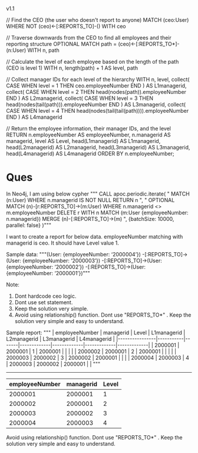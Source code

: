 v1.1

// Find the CEO (the user who doesn't report to anyone)
MATCH (ceo:User)
WHERE NOT (ceo)<-[:REPORTS_TO]-()
WITH ceo

// Traverse downwards from the CEO to find all employees and their reporting structure
OPTIONAL MATCH path = (ceo)<-[:REPORTS_TO*]-(n:User)
WITH n, path

// Calculate the level of each employee based on the length of the path (CEO is level 1)
WITH n, length(path) + 1 AS level, path

// Collect manager IDs for each level of the hierarchy
WITH n, level, 
     collect( CASE WHEN level = 1 THEN ceo.employeeNumber END ) AS L1managerid,
     collect( CASE WHEN level = 2 THEN head(nodes(path)).employeeNumber END ) AS L2managerid,
     collect( CASE WHEN level = 3 THEN head(nodes(tail(path))).employeeNumber END ) AS L3managerid,
     collect( CASE WHEN level = 4 THEN head(nodes(tail(tail(path)))).employeeNumber END ) AS L4managerid

// Return the employee information, their manager IDs, and the level
RETURN 
    n.employeeNumber AS employeeNumber, 
    n.managerid AS managerid,
    level AS Level,
    head(L1managerid) AS L1managerid,
    head(L2managerid) AS L2managerid,
    head(L3managerid) AS L3managerid,
    head(L4managerid) AS L4managerid
ORDER BY n.employeeNumber;




# Ques

In Neo4j, I am using below cypher """
    CALL apoc.periodic.iterate(
      "
        MATCH (n:User)
        WHERE n.managerid IS NOT NULL
        RETURN n
      ",
      "
        OPTIONAL MATCH (n)-[r:REPORTS_TO]->(m:User)
        WHERE n.managerid <> m.employeeNumber
        DELETE r
        WITH n
        MATCH (m:User {employeeNumber: n.managerid})
        MERGE (n)-[:REPORTS_TO]->(m)
      ",
      {batchSize: 10000, parallel: false}
    )"""

I want to create a report for below data. employeeNumber matching with managerid is ceo. It should have Level value 1.

Sample data:
"""(User: {employeeNumber: ‘2000004’}) -[:REPORTS_TO]->(User: {employeeNumber: ‘2000003’}) -[:REPORTS_TO]->(User: {employeeNumber: ‘2000002’}) -[:REPORTS_TO]->(User: {employeeNumber: ‘2000001’})"""

Note: 
1. Dont hardcode ceo logic.
2. Dont use set statement.
3. Keep the solution very simple.
4. Avoid using relationship() function. Dont use "REPORTS_TO*" . Keep the solution very simple and easy to understand.

Sample report:
"""
| employeeNumber | managerid | Level | L1managerid | L2managerid | L3managerid | L4managerid |
|----------------|-----------|-------|-------------|-------------|-------------|-------------|
| 2000001        | 2000001   | 1     | 2000001     |             |             |             |
| 2000002        | 2000001   | 2     | 2000001     |             |             |             |
| 2000003        | 2000002   | 3     | 2000002     | 2000001     |             |             |
| 2000004        | 2000003   | 4     | 2000003     | 2000002     | 2000001     |             |
"""


---

| employeeNumber | managerid | Level |
|----------------|-----------|-------|
| 2000001        | 2000001   | 1     |
| 2000002        | 2000001   | 2     |
| 2000003        | 2000002   | 3     |
| 2000004        | 2000003   | 4     |

Avoid using relationship() function. Dont use "REPORTS_TO*" . Keep the solution very simple and easy to understand.